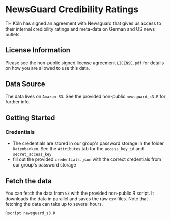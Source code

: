 # NewsGuard Credibility Ratings

TH Köln has signed an agreement with Newsguard that gives us access to their internal credibility ratings and meta-data on German and US news outlets. 

## License Information

Please see the non-public signed license agreement `LICENSE.pdf` for details on how you are allowed to use this data. 

## Data Source

The data lives on `Amazon S3`. See the provided non-public `newsguard_s3.R` for further info. 


## Getting Started

### Credentials

- The credentials are stored in our group's password storage in the folder `Datenbanken`. See the `Attributes` tab for the `access_key_id` and `secret_access_key`
-  fill out the provided `credentials.json` with the correct credentials from our group's password storage


## Fetch the data

You can fetch the data from `S3` with the provided non-public R script. It downloads the data in parallel and saves the raw `csv` files. Note that fetching the data can take up to several hours. 

```bash
Rscript newsguard_s3.R
```
